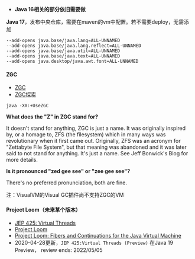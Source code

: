 - **Java 16相关的部分依旧需要做**

**Java 17**，发布中央仓库，需要在maven的vm中配置。若不需要deploy，无需添加

```
--add-opens java.base/java.lang=ALL-UNNAMED
--add-opens java.base/java.lang.reflect=ALL-UNNAMED
--add-opens java.base/java.util=ALL-UNNAMED
--add-opens java.base/java.text=ALL-UNNAMED
--add-opens java.desktop/java.awt.font=ALL-UNNAMED
```

#### ZGC

- [ZGC](https://wiki.openjdk.java.net/display/zgc/Main)
- [ZGC探索](https://www.lwohvye.com/2021/05/26/%e6%96%b0%e4%b8%80%e4%bb%a3%e5%9e%83%e5%9c%be%e5%9b%9e%e6%94%b6%e5%99%a8zgc%e7%9a%84%e6%8e%a2%e7%b4%a2%e4%b8%8e%e5%ae%9e%e8%b7%b5/)

```shell
java -XX:+UseZGC 
```

**What does the "Z" in ZGC stand for?**

It doesn't stand for anything, ZGC is just a name. It was originally inspired by, or a homage to, ZFS (the filesystem) which in many ways was revolutionary when
it first came out. Originally, ZFS was an acronym for "Zettabyte File System", but that meaning was abandoned and it was later said to not stand for anything.
It's just a name. See Jeff Bonwick's Blog for more details.

**Is it pronounced "zed gee see" or "zee gee see"?**

There's no preferred pronunciation, both are fine.

注：VisualVM的Visual GC插件尚不支持ZGC的VM

#### Project Loom（未来某个版本）

- [JEP 425: Virtual Threads](https://openjdk.java.net/jeps/425)
- [Project Loom](https://wiki.openjdk.java.net/display/loom)
- [Project Loom: Fibers and Continuations for the Java Virtual Machine](http://cr.openjdk.java.net/~rpressler/loom/Loom-Proposal.html)
- 2020-04-28更新，`JEP 425:Virtual Threads (Preview)` 在Java 19 Preview，	 review ends: 2022/05/05

